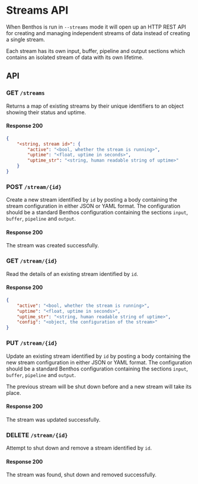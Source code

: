 Streams API
===========

When Benthos is run in `--streams` mode it will open up an HTTP REST API for
creating and managing independent streams of data instead of creating a single
stream.

Each stream has its own input, buffer, pipeline and output sections which
contains an isolated stream of data with its own lifetime.

## API

### GET `/streams`

Returns a map of existing streams by their unique identifiers to an object
showing their status and uptime.

#### Response 200

``` json
{
	"<string, stream id>": {
		"active": "<bool, whether the stream is running>",
		"uptime": "<float, uptime in seconds>",
		"uptime_str": "<string, human readable string of uptime>"
	}
}
```

### POST `/stream/{id}`

Create a new stream identified by `id` by posting a body containing the stream
configuration in either JSON or YAML format. The configuration should be a
standard Benthos configuration containing the sections `input`, `buffer`,
`pipeline` and `output`.

#### Response 200

The stream was created successfully.

### GET `/stream/{id}`

Read the details of an existing stream identified by `id`.

#### Response 200

``` json
{
	"active": "<bool, whether the stream is running>",
	"uptime": "<float, uptime in seconds>",
	"uptime_str": "<string, human readable string of uptime>",
	"config": "<object, the configuration of the stream>"
}
```

### PUT `/stream/{id}`

Update an existing stream identified by `id` by posting a body containing the
new stream configuration in either JSON or YAML format. The configuration should
be a standard Benthos configuration containing the sections `input`, `buffer`,
`pipeline` and `output`.

The previous stream will be shut down before and a new stream will take its
place.

#### Response 200

The stream was updated successfully.

### DELETE `/stream/{id}`

Attempt to shut down and remove a stream identified by `id`.

#### Response 200

The stream was found, shut down and removed successfully.
